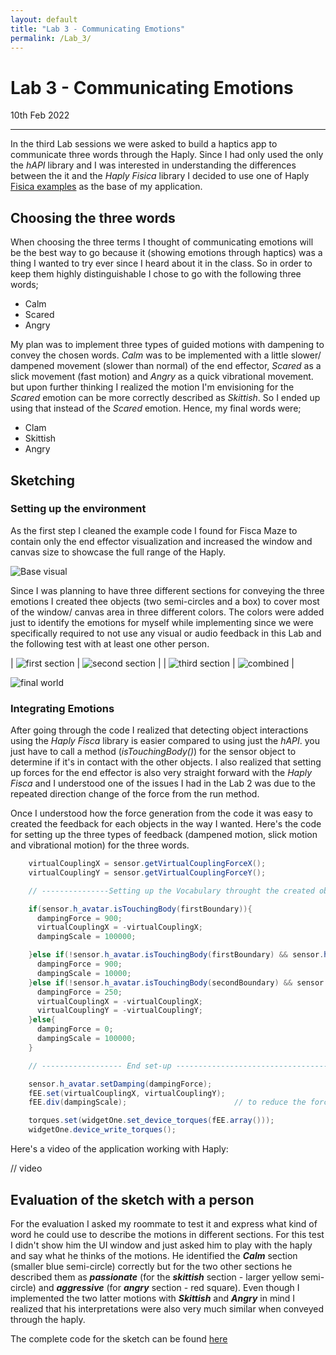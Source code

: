 ```yaml
---
layout: default
title: "Lab 3 - Communicating Emotions"
permalink: /Lab_3/
---
```

# Lab 3 - Communicating Emotions
10th Feb 2022

---
In the third Lab sessions we were asked to build a haptics app to communicate three words through the Haply. Since I had only used the only the *hAPI* library and I was interested in understanding the differences between the it and the *Haply Fisica* library I decided to use one of Haply [Fisica examples](https://2diy.haply.co/) as the base of my application. 

## Choosing the three words
When choosing the three terms I thought of communicating emotions will be the best way to go because it (showing emotions through haptics) was a thing I wanted to try ever since I heard about it in the class. So in order to keep them highly distinguishable I chose to go with the following three words;

- Calm
- Scared
- Angry

My plan was to implement three types of guided motions with dampening to convey the chosen words. *Calm* was to be implemented with a little slower/ dampened movement (slower than normal) of the end effector, *Scared* as a slick movement (fast motion) and *Angry* as a quick vibrational movement. but upon further thinking I realized the motion I'm envisioning for the *Scared* emotion can be more correctly described as *Skittish*. So I ended up using that instead of the *Scared* emotion. Hence, my
final words were;

- Clam
- Skittish
- Angry

## Sketching
### Setting up the environment
As the first step I cleaned the example code I found for Fisca Maze to contain only the end effector visualization and increased the window and canvas size to showcase the full range of the Haply. 

![Base visual](assets/words_1.png)

Since I was planning to have three different sections for conveying the three emotions I created thee objects (two semi-circles and a box) to cover most of the window/ canvas area in three different colors. The colors were added just to identify the emotions for myself while implementing since we were specifically required to not use any visual or audio feedback in this Lab and the following test with at least one other person.  

| ![first section](assets/words_2.png) | ![second section](assets/words_3.png) |
| ![third section](assets/words_4.png) | ![combined](assets/words_5.png) |

![final world](assets/words_6.png)

### Integrating Emotions
After going through the code I realized that detecting object interactions using the *Haply Fisca* library is easier compared to using just the
*hAPI*. you just have to call a method (*isTouchingBody()*) for the sensor object to determine if it's in contact with the other objects. I also
realized that setting up forces for the end effector is also very straight forward with the *Haply Fisca* and I understood one of the issues I had in
the Lab 2 was due to the repeated direction change of the force from the run method. 

Once I understood how the force generation from the code it was easy to created the feedback for each objects in the way I wanted. Here's the code for
setting up the three types of feedback (dampened motion, slick motion and vibrational motion) for the three words.

```java
    virtualCouplingX = sensor.getVirtualCouplingForceX();
    virtualCouplingY = sensor.getVirtualCouplingForceY();   

    // ---------------Setting up the Vocabulary throught the created objects--------------

    if(sensor.h_avatar.isTouchingBody(firstBoundary)){
      dampingForce = 900;
      virtualCouplingX = -virtualCouplingX;
      dampingScale = 100000;

    }else if(!sensor.h_avatar.isTouchingBody(firstBoundary) && sensor.h_avatar.isTouchingBody(secondBoundary)){
      dampingForce = 900;
      dampingScale = 10000;
    }else if(!sensor.h_avatar.isTouchingBody(secondBoundary) && sensor.h_avatar.isTouchingBody(thirdBoundary)){
      dampingForce = 250;
      virtualCouplingX = -virtualCouplingX;
      virtualCouplingY = -virtualCouplingY;
    }else{
      dampingForce = 0;
      dampingScale = 100000;
    }

    // ------------------ End set-up --------------------------------------------------

    sensor.h_avatar.setDamping(dampingForce);
    fEE.set(virtualCouplingX, virtualCouplingY);
    fEE.div(dampingScale);                        // to reduce the force on the end effector

    torques.set(widgetOne.set_device_torques(fEE.array()));
    widgetOne.device_write_torques();

```
Here's a video of the application working with Haply:

// video

## Evaluation of the sketch with a person
For the evaluation I asked my roommate to test it and express what kind of word he could use to describe the motions in different sections. For this
test I didn't show him the UI window and just asked him to play with the haply and say what he thinks of the motions. He identified the ***Calm*** section
(smaller blue semi-circle) correctly but for the two other sections he described them as ***passionate*** (for the ***skittish*** section - larger
yellow semi-circle) and ***aggressive*** (for ***angry*** section - red square). Even though I implemented the two latter motions with ***Skittish***
and ***Angry*** in mind I realized that his interpretations were also very much similar when conveyed through the haply. 

The complete code for the sketch can be found [here]()